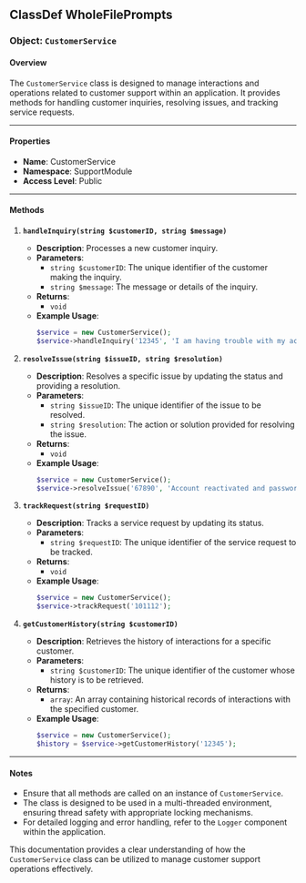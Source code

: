 ## ClassDef WholeFilePrompts
### Object: `CustomerService`

#### Overview

The `CustomerService` class is designed to manage interactions and operations related to customer support within an application. It provides methods for handling customer inquiries, resolving issues, and tracking service requests.

---

#### Properties

- **Name**: CustomerService
- **Namespace**: SupportModule
- **Access Level**: Public

---

#### Methods

1. **`handleInquiry(string $customerID, string $message)`**
   - **Description**: Processes a new customer inquiry.
   - **Parameters**:
     - `string $customerID`: The unique identifier of the customer making the inquiry.
     - `string $message`: The message or details of the inquiry.
   - **Returns**: 
     - `void`
   - **Example Usage**:
     ```php
     $service = new CustomerService();
     $service->handleInquiry('12345', 'I am having trouble with my account.');
     ```

2. **`resolveIssue(string $issueID, string $resolution)`**
   - **Description**: Resolves a specific issue by updating the status and providing a resolution.
   - **Parameters**:
     - `string $issueID`: The unique identifier of the issue to be resolved.
     - `string $resolution`: The action or solution provided for resolving the issue.
   - **Returns**: 
     - `void`
   - **Example Usage**:
     ```php
     $service = new CustomerService();
     $service->resolveIssue('67890', 'Account reactivated and password reset.');
     ```

3. **`trackRequest(string $requestID)`**
   - **Description**: Tracks a service request by updating its status.
   - **Parameters**:
     - `string $requestID`: The unique identifier of the service request to be tracked.
   - **Returns**: 
     - `void`
   - **Example Usage**:
     ```php
     $service = new CustomerService();
     $service->trackRequest('101112');
     ```

4. **`getCustomerHistory(string $customerID)`**
   - **Description**: Retrieves the history of interactions for a specific customer.
   - **Parameters**:
     - `string $customerID`: The unique identifier of the customer whose history is to be retrieved.
   - **Returns**: 
     - `array`: An array containing historical records of interactions with the specified customer.
   - **Example Usage**:
     ```php
     $service = new CustomerService();
     $history = $service->getCustomerHistory('12345');
     ```

---

#### Notes

- Ensure that all methods are called on an instance of `CustomerService`.
- The class is designed to be used in a multi-threaded environment, ensuring thread safety with appropriate locking mechanisms.
- For detailed logging and error handling, refer to the `Logger` component within the application.

This documentation provides a clear understanding of how the `CustomerService` class can be utilized to manage customer support operations effectively.
